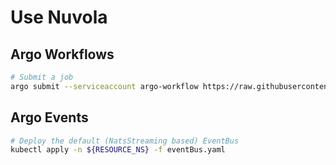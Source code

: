 # Use Nuvola

## Argo Workflows

```sh
# Submit a job
argo submit --serviceaccount argo-workflow https://raw.githubusercontent.com/argoproj/argo-workflows/master/examples/hello-world.yaml --watch
```

## Argo Events

```sh
# Deploy the default (NatsStreaming based) EventBus
kubectl apply -n ${RESOURCE_NS} -f eventBus.yaml
```
